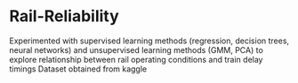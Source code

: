 # Rail-Reliability
Experimented with supervised learning methods (regression, decision trees, neural networks) and unsupervised learning methods (GMM, PCA) to explore relationship between rail operating conditions and train delay timings
Dataset obtained from kaggle
